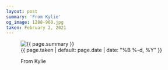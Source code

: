 ```yaml
---
layout: post
summary: 'From Kylie'
og_image: 1288-960.jpg
taken: February 2, 2021
---
```


<figure class="post">
 <img alt="{{ page.summary }}" sizes="(min-width: 700px) 50vw, calc(100vw - 2rem)" src="{{ site.assets_url }}/1288-480.jpg" srcset="{{ site.assets_url }}/1288-240.jpg 240w, {{ site.assets_url }}/1288-480.jpg 480w, {{ site.assets_url }}/1288-720.jpg 720w, {{ site.assets_url }}/1288-960.jpg 960w"/>
 <figcaption>
  <time>
   {{ page.taken | default: page.date | date: "%B %-d, %Y" }}
  </time>
  <p>
   From Kylie
  </p>
 </figcaption>
</figure>

